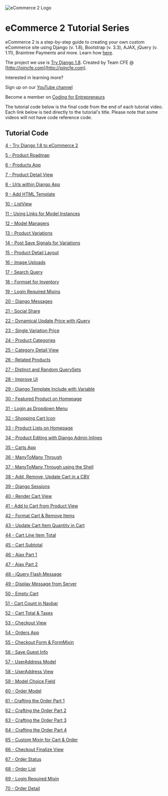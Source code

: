 ![eCommerce 2 Logo](https://cfe-static.s3.amazonaws.com/media/ecommerce-2/images/ecommerce2.png)

eCommerce 2 Tutorial Series
=========

eCommerce 2 is a step-by-step guide to creating your own custom eCommerce site using Django (v. 1.8), Bootstrap (v. 3.3), AJAX, jQuery (v. 1.11), Braintree Payments and more. Learn how [here](https://codingforentrepreneurs.com/projects/ecommerce-2/).

The project we use is [Try Django 1.8](https://github.com/codingforentrepreneurs/Try-Django-1.8). Created by Team CFE @ [http://joincfe.com](http://joincfe.com).

Interested in learning more?

Sign up on our [YouTube channel](http://joincfe.com/youtube)

Become a member on [Coding for Entrepreneurs](http://joincfe.com/enroll)


The tutorial code below is the final code from the end of each tutorial video. Each link below is tied directly to the tutorial's title. Please note that some videos will not have code reference code.

## Tutorial Code
[4 - Try Django 1.8 to eCommerce 2](../../tree/56f77d130f5480ff663cef2c3017e693d1328148)

[5 - Product Roadmap](../../tree/6b23ca5c7909240a670c25c80e9720d13d95b536)

[6 - Products App](../../tree/1e1584f56da7f6bec382484ad8f2dd97e679e72d)

[7 - Product Detail View](../../tree/5c4036ceafa4676625a0fa09d708b06f0af613fa)

[8 - Urls within Django App](../../tree/ea7f8687bffba15ca4926253b67e9b123f2ede23)

[9 - Add HTML Template](../../tree/48865980c921221a41df58652fbc4762292cb494)

[10 - ListView](../../tree/19f05e9aa1c0cce0068eb827e1b1c9fcf2f48674)

[11 - Using Links for Model Instances](../../tree/3ba0dc24c9641969e5acb9f76c00a93a1e13e8fb)

[12 - Model Managers](../../tree/23f050823bda71912e0cdf8982f320544ce26af8)

[13 - Product Variations](../../tree/cc1b295cf9aebafdf70a0fc9bcaedbfa68e69634)

[14 - Post Save Signals for Variations](../../tree/9750448b1b546dc8ab9af4ddd6f9df1f7aceba7b)

[15 - Product Detail Layout](../../tree/f763e0fe85396656e3924f15ef94667121b707d4)

[16 - Image Uploads](../../tree/f8506e415ffe0c61e78e27f56ee94ea2aa3ba345)

[17 - Search Query](../../tree/0ae1310200be1ea8b1ba3425b6a021b9113c83cc)

[18 - Formset for Inventory](../../tree/5c8a0856be6b7597526169c515e5d0710f9f4379)

[19 - Login Required Mixins](../../tree/798c466f6e18d2f6ac6980d5256d546616ff3a67)

[20 - Django Messages](../../tree/7fef3797948ab06380363b053a8114635563b90c)

[21 - Social Share](../../tree/84874bf02bef12b73fc69caee40547890e5ea357)

[22 - Dynamical Update Price with jQuery](../../tree/c9489fa732e7fe2b98711bb9251726fc2b099dd9)

[23 - Single Variation Price](../../tree/a365ff865e1da5005855471f5e67c152a8036e8b)

[24 - Product Categories](../../tree/612d833da2bb143cc8460d0f50b25b240935ab57)

[25 - Category Detail View](../../tree/dcd32c1eae7058cea435799f9cc1e0bd530111e1)

[26 - Related Products](../../tree/982c06c26d0da66207be34ba62df5ea88610e983)

[27 - Distinct and Random QuerySets](../../tree/17f75f394311876d1219b3192895a37ae544b8d4)

[28 - Improve UI](../../tree/3515382e56a2a47ec390b8851a3fae8a77c1afea)

[29 - Django Template Include with Variable](../../tree/dfd07da26129b92bdf5d075923450d86dcc54057)

[30 - Featured Product on Homepage](../../tree/7ce52aaf4b95dced14519f99f2e10bd11f83687b)

[31 - Login as Dropdown Menu](../../tree/6d2304edee03b9a6c31072ff3b7288f6c652c562)

[32 - Shopping Cart Icon](../../tree/8de1a2080aaa88d7d5c855321e9a2bcde951be3d)

[33 - Product Lists on Homepage](../../tree/9d1dcb07f2808b52c95f141bc8738d5d5878717e)

[34 - Product Editing with Django Admin Inlines](../../tree/9bb05c8663a190178e561381f66787045ca40c06)

[35 - Carts App](../../tree/7ddd9bf227025e38c59156a4dd4f67305c3a5577)

[36 - ManyToMany Through](../../tree/37359e667e6f7d24c7d0b7efb6a7c3959dc24ff3)

[37 - ManyToMany Through using the Shell](../../tree/c202d75463c6e762b0ea5d95b2c138e74bafe4c7)

[38 - Add, Remove, Update Cart in a CBV](../../tree/c68a59789c8f80c1679d0e92226f7142dd5c2721)

[39 - Django Sessions](../../tree/1b1e4b7c293217390bbb052307d80dcd8d29af17)

[40 - Render Cart View](../../tree/6947e0e6d30e284c0235cb36b554dd3dad8f4bd4)

[41 - Add to Cart from Product View](../../tree/dcd321713723003ef0dcb2d2aa3d89b8e760e38b)

[42 - Format Cart & Remove Items](../../tree/7779bed20758778ef82ac351ed1848f3ab7e9b4d)

[43 - Update Cart Item Quantity in Cart](../..tree/ac84ddfa86d88a41b2559a84c78eabb63c791fb9)

[44 - Cart Line Item Total](../../tree/39aac72f53e575f7fd33d354a782c8e52ab9f774)

[45 - Cart Subtotal](../../tree/8ff279fccf8fc33474e8b160538511dad9e36fc3)

[46 - Ajax Part 1](../../tree/77b1d4ed824640fd18bcb1712f9a7644ac43e3ce)

[47 - Ajax Part 2](../../tree/be4d26f2aecae946e74756b01bf2729c3aaaaa75)

[48 - jQuery Flash Message](../../tree/197ce56cc9db19fe7b6667100d67bb8a72e4c89c)

[49 - Display Message from Server](../../tree/07412bb2c9c04fc145d9814d1c6d077ae2de9ac2)

[50 - Empty Cart](../../tree/b5d82adba9f9ee28c84326ed9ec8802d2d5e7e54)

[51 - Cart Count in Navbar](../../tree/8da933290a239323480d3c0567d04e725c87415f)

[52 - Cart Total & Taxes](../../tree/b479ea81098c455009ec8cdb32689a7793765939)

[53 - Checkout View](../../tree/4cac4239c1558c6276fea821a452688465df8a49)

[54 - Orders App](../../tree/6bdc3adb9fd7e6dbe09dba0c17fa7f5e19f68d42)

[55 - Checkout Form & FormMixin](../../tree/d28ee366f0f09edb5f0d552743fd4094d91b2294)

[56 - Save Guest Info](../../tree/59b3d227f97933344c03f8dfe586ae24f3fb40b2)

[57 - UserAddress Model](../../tree/b9732273f5432598e2dc2870e784bb779ff71875)

[58 - UserAddress View](../../tree/d79030107c1a1a3e2c79a9db685c1721177fd13d)

[59 - Model Choice Field](../../tree/314cc38464c49dd16783074f25f6ebd5cd58187b)

[60 - Order Model](../../tree/d2def0a12ae10c853cd7a2ab5f155834a8aa142e)

[61 - Crafting the Order Part 1](../../tree/0cd928951c404dc95c03dd960d4ef6564a59c848)

[62 - Crafting the Order Part 2](../../tree/813d0302eaa527f58d75d14b404c58c78e81625f)

[63 - Crafting the Order Part 3](../../tree/7e91663382bb8228b1f60d436b4779a70b132609)

[64 - Crafting the Order Part 4](../../tree/801d22185dcb508168218421112728e14ad5f799)

[65 - Custom Mixin for Cart & Order](../../tree/1bb9134b012b01169528989c31120f021e622568)

[66 - Checkout Finalize View](../../tree/b9f9de55f872317d95d6bb86fe47f58c2efe45d3)

[67 - Order Status](../../tree/8a142117867b153d37ac4d5fcb363fb63af6b106)

[68 - Order List](../../tree/3c25afb884c84301fae33b772bdf264ac171320f)

[69 - Login Required Mixin](../../tree/e55a5355aa804a8f938a79b2c41f82e0d8c9da44)

[70 - Order Detail](../../tree/251382a8c1bce8301f3e2403c4df5b65778af911)

